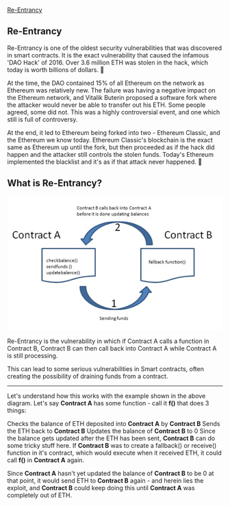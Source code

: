 [Re-Entrancy](https://www.learnweb3.io/tracks/senior/re-entrancy)

## Re-Entrancy

Re-Entrancy is one of the oldest security vulnerabilities that was discovered in smart contracts. It is the exact vulnerability that caused the infamous 'DAO Hack' of 2016. Over 3.6 million ETH was stolen in the hack, which today is worth billions of dollars. 🤯

At the time, the DAO contained 15% of all Ethereum on the network as Ethereum was relatively new. The failure was having a negative impact on the Ethereum network, and Vitalik Buterin proposed a software fork where the attacker would never be able to transfer out his ETH. Some people agreed, some did not. This was a highly controversial event, and one which still is full of controversy.

At the end, it led to Ethereum being forked into two - Ethereum Classic, and the Ethereum we know today. Ethereum Classic's blockchain is the exact same as Ethereum up until the fork, but then proceeded as if the hack did happen and the attacker still controls the stolen funds. Today's Ethereum implemented the blacklist and it's as if that attack never happened. 🤔

## What is Re-Entrancy?

![What is Re-Entrancy!](./images/re-entracy-attack.png "What is Re-Entrancy")

Re-Entrancy is the vulnerability in which if Contract A calls a function in Contract B, Contract B can then call back into Contract A while Contract A is still processing.

This can lead to some serious vulnerabilities in Smart contracts, often creating the possibility of draining funds from a contract.

---

Let's understand how this works with the example shown in the above diagram. Let's say **Contract A** has some function - call it **f()** that does 3 things:

Checks the balance of ETH deposited into **Contract A** by **Contract B**
Sends the ETH back to **Contract B**
Updates the balance of **Contract B** to 0
Since the balance gets updated after the ETH has been sent, **Contract B** can do some tricky stuff here. If **Contract B** was to create a fallback() or receive() function in it's contract, which would execute when it received ETH, it could call **f()** in **Contract A** again.

Since **Contract A** hasn't yet updated the balance of **Contract B** to be 0 at that point, it would send ETH to **Contract B** again - and herein lies the exploit, and **Contract B** could keep doing this until **Contract A** was completely out of ETH.